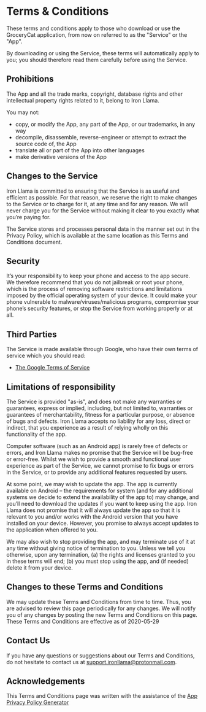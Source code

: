 # Terms & Conditions 

These terms and conditions apply to those who download or use the GroceryCat application, from now on referred to as the "Service" or the "App".

By downloading or using the Service, these terms will automatically apply to you; you should therefore read them carefully before using the Service. 

## Prohibitions

The App and all the trade marks, copyright, database rights and other intellectual property rights related to it, belong to Iron Llama. 

You may not:

* copy, or modify the App, any part of the App, or our trademarks, in any way
* decompile, disassemble, reverse-engineer or attempt to extract the source code of, the App
* translate all or part of the App into other languages
* make derivative versions of the App

## Changes to the Service

Iron Llama is committed to ensuring that the Service is as useful and efficient as possible. For that reason, we reserve the right to make changes to the Service or to charge for it, at any time and for any reason. We will never charge you for the Service without making it clear to you exactly what you’re paying for.

The Service stores and processes personal data in the manner set out in the Privacy Policy, which is available at the same location as this Terms and Conditions document.

## Security

It’s your responsibility to keep your phone and access to the app secure. We therefore recommend that you do not jailbreak or root your phone, which is the process of removing software restrictions and limitations imposed by the official operating system of your device. It could make your phone vulnerable to malware/viruses/malicious programs, compromise your phone’s security features, or stop the Service from working properly or at all. 

## Third Parties

The Service is made available through Google, who have their own terms of service which you should read: 

* [The Google Terms of Service](https://policies.google.com/terms)

## Limitations of responsibility

The Service is provided "as-is", and does not make any warranties or guarantees, express or implied, including, but not limited to, warranties or guarantees of merchantability, fitness for a particular purpose, or absence of bugs and defects. Iron Llama accepts no liability for any loss, direct or indirect, that you experience as a result of relying wholly on this functionality of the app.

Computer software (such as an Android app) is rarely free of defects or errors, and Iron Llama makes no promise that the Service will be bug-free or error-free. Whilst we wish to provide a smooth and functional user experience as part of the Service, we cannot promise to fix bugs or errors in the Service, or to provide any additional features requested by users.

At some point, we may wish to update the app. The app is currently available on Android – the requirements for system (and for any additional systems we decide to extend the availability of the app to) may change, and you’ll need to download the updates if you want to keep using the app. Iron Llama does not promise that it will always update the app so that it is relevant to you and/or works with the Android version that you have installed on your device. However, you promise to always accept updates to the application when offered to you. 

We may also wish to stop providing the app, and may terminate use of it at any time without giving notice of termination to you. Unless we tell you otherwise, upon any termination, (a) the rights and licenses granted to you in these terms will end; (b) you must stop using the app, and (if needed) delete it from your device. 

## Changes to these Terms and Conditions

We may update these Terms and Conditions from time to time. Thus, you are advised to review this page periodically for any changes. We will notify you of any changes by posting the new Terms and Conditions on this page. These Terms and Conditions are effective as of 2020-05-29 

## Contact Us

If you have any questions or suggestions about our Terms and Conditions, do not hesitate to contact us at support.ironllama@protonmail.com. 

## Acknowledgements

This Terms and Conditions page was written with the assistance of the [App Privacy Policy Generator](https://app-privacy-policy-generator.firebaseapp.com/)

